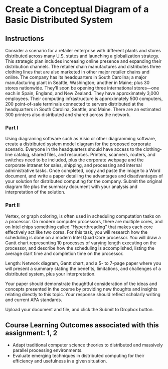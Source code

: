 # Create a Conceptual Diagram of a Basic Distributed System

## Instructions

Consider a scenario for a retailer enterprise with different plants and stores distributed across many U.S. states and launching a globalization strategy. This strategic plan includes increasing online presence and expanding their distribution channels. The retailer chain manufactures and distributes three clothing lines that are also marketed in other major retailer chains and online. The company has its headquarters in South Carolina; a major manufacturing plant in Seattle, Washington; another in Maine; plus 30 stores nationwide. They’ll soon be opening three international stores—one each in Spain, England, and New Zealand. They have approximately 3,000 employees. Their computing infrastructure is approximately 500 computers, 200 point-of-sale terminals connected to servers distributed at the headquarters in South Carolina, Seattle, and Maine. There are an estimated 300 printers also distributed and shared across the network.

### Part I

Using diagraming software such as Visio or other diagramming software, create a distributed system model diagram for the proposed corporate scenario. Everyone in the headquarters should have access to the clothing-line catalog, shared files, and resources. Printers, scanners, routers, and switches need to be included, plus the corporate webpage and the corporate intranet for sales, shipping, and processing and internal administrative tasks. Once completed, copy and paste the image to a Word document, and write a paper detailing the advantages and disadvantages of your solution for distributed computing for the company. Submit the original diagram file plus the summary document with your analysis and interpretation of the solution.

### Part II

Vertex, or graph coloring, is often used in scheduling computation tasks on a processor. On modern computer processors, there are multiple cores, and on Intel chips something called “Hyperthreading” that makes each core effectively act like two cores. For this task, you will research how the scheduling is done on a modern Intel Quad Core processor. You will draw a Gantt chart representing 10 processes of varying length executing on the processor, and describe how the scheduling is accomplished, listing the average start time and completion time on the processor.

Length: Network diagram, Gantt chart, and a 5- to 7-page paper where you will present a summary stating the benefits, limitations, and challenges of a distributed system, plus your interpretation.

Your paper should demonstrate thoughtful consideration of the ideas and concepts presented in the course by providing new thoughts and insights relating directly to this topic. Your response should reflect scholarly writing and current APA standards.

Upload your document and file, and click the Submit to Dropbox button.

## Course Learning Outcomes associated with this assignment: 1, 2

* Adapt traditional computer science theories to distributed and massively parallel processing environments.
* Evaluate emerging techniques in distributed computing for their efficiency and usefulness in a given situation.

